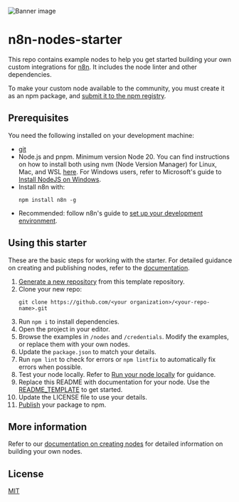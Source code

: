 ![Banner image](https://user-images.githubusercontent.com/10284570/173569848-c624317f-42b1-45a6-ab09-f0ea3c247648.png)

# n8n-nodes-starter

This repo contains example nodes to help you get started building your own custom integrations for [n8n](n8n.io). It includes the node linter and other dependencies.

To make your custom node available to the community, you must create it as an npm package, and [submit it to the npm registry](https://docs.npmjs.com/packages-and-modules/contributing-packages-to-the-registry).

## Prerequisites

You need the following installed on your development machine:

* [git](https://git-scm.com/downloads)
* Node.js and pnpm. Minimum version Node 20. You can find instructions on how to install both using nvm (Node Version Manager) for Linux, Mac, and WSL [here](https://github.com/nvm-sh/nvm). For Windows users, refer to Microsoft's guide to [Install NodeJS on Windows](https://docs.microsoft.com/en-us/windows/dev-environment/javascript/nodejs-on-windows).
* Install n8n with:
  ```
  npm install n8n -g
  ```
* Recommended: follow n8n's guide to [set up your development environment](https://docs.n8n.io/integrations/creating-nodes/build/node-development-environment/).

## Using this starter

These are the basic steps for working with the starter. For detailed guidance on creating and publishing nodes, refer to the [documentation](https://docs.n8n.io/integrations/creating-nodes/).

1. [Generate a new repository](https://github.com/n8n-io/n8n-nodes-starter/generate) from this template repository.
2. Clone your new repo:
   ```
   git clone https://github.com/<your organization>/<your-repo-name>.git
   ```
3. Run `npm i` to install dependencies.
4. Open the project in your editor.
5. Browse the examples in `/nodes` and `/credentials`. Modify the examples, or replace them with your own nodes.
6. Update the `package.json` to match your details.
7. Run `npm lint` to check for errors or `npm lintfix` to automatically fix errors when possible.
8. Test your node locally. Refer to [Run your node locally](https://docs.n8n.io/integrations/creating-nodes/test/run-node-locally/) for guidance.
9. Replace this README with documentation for your node. Use the [README_TEMPLATE](README_TEMPLATE.md) to get started.
10. Update the LICENSE file to use your details.
11. [Publish](https://docs.npmjs.com/packages-and-modules/contributing-packages-to-the-registry) your package to npm.

## More information

Refer to our [documentation on creating nodes](https://docs.n8n.io/integrations/creating-nodes/) for detailed information on building your own nodes.

## License

[MIT](https://github.com/n8n-io/n8n-nodes-starter/blob/master/LICENSE.md)
